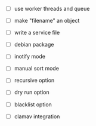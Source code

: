 - [ ] use worker threads and queue
- [ ] make "filename" an object
- [ ] write a service file
- [ ] debian package
- [ ] inotify mode
- [ ] manual sort mode
- [ ] recursive option
- [ ] dry run option
- [ ] blacklist option
- [ ] clamav integration

